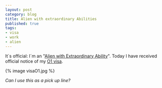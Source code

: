 ```yaml
---
layout: post
category: blog
title: Alien with extraordinary Abilities
published: true
tags:
- visa
- work
- alien
---
```


It´s official: I´m an "[Alien with Extraordinary Ability](http://www.uscis.gov/portal/site/uscis/menuitem.eb1d4c2a3e5b9ac89243c6a7543f6d1a/?vgnextoid=b9930b89284a3210VgnVCM100000b92ca60aRCRD&vgnextchannel=b9930b89284a3210VgnVCM100000b92ca60aRCRD)". Today I have received official notice of my [O1 visa](http://en.wikipedia.org/wiki/O_visa).

{% image visaO1.jpg %}

*Can I use this as a pick up line?*


